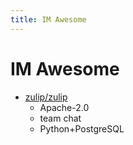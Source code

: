 ```yaml
---
title: IM Awesome
---
```


# IM Awesome

- [zulip/zulip](https://github.com/zulip/zulip)
  - Apache-2.0
  - team chat
  - Python+PostgreSQL
